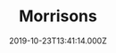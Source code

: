 ---
date: 2019-10-23T13:41:14.000Z
title: Morrisons
latitude: 52.04938134912715
longitude: 0.9546547409704537
category: checkin
---